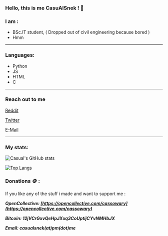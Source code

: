 ### Hello, this is me CasuAlSnek ! 🐍

### I am :
- BSc.IT student, ( Dropped out of civil engineering because bored )
- Hmm

---

### Languages:
- Python
- JS
- HTML
- C

---

### Reach out to me
[Reddit](https://reddit.com/u/casualsnek)

[Twitter](https://twitter.com/casualsnek_)

[E-Mail](mailto://casualsnek@pm.me)

---

### My stats:
![Casual's GitHub stats](https://github-readme-stats.vercel.app/api?username=casualsnek&count_private=true&theme=dracula)

[![Top Langs](https://github-readme-stats.vercel.app/api/top-langs/?username=casualsnek&count_private=true&layout=compact)](https://github.com/anuraghazra/github-readme-stats)

### Donations 🪙 :
If  you like any of the stuff i made and want to support me :

***OpenCollective: [https://opencollective.com/cassowary](https://opencollective.com/cassowary)***

***Bitcoin: 12jVCrGxvQeHpJXxq3CoUptijCYvNMHbJX***


***Email: casualsnek(at)pm(dot)me***
